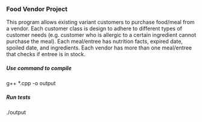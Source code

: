 ### Food Vendor Project

This program allows existing variant customers to purchase food/meal from a vendor. Each customer class is design to adhere to different types of customer 
needs (e.g. customer who is allergic to a certain ingredient cannot purchase the meal). Each meal/entree has nutrition facts, expired date, spoiled date, 
and ingredients. Each vendor has more than one meal/entree that checks if entree is in stock.


##### Use command to compile 
g++ *.cpp -o output

##### Run tests
./output

